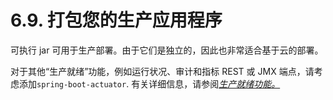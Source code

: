 # 6.9. 打包您的生产应用程序

可执行 jar 可用于生产部署。由于它们是独立的，因此也非常适合基于云的部署。

对于其他“生产就绪”功能，例如运行状况、审计和指标 REST 或 JMX 端点，请考虑添加`spring-boot-actuator`. 有关详细信息，请参阅[_生产就绪功能。_](https://docs.spring.io/spring-boot/docs/current/reference/htmlsingle/#actuator)
